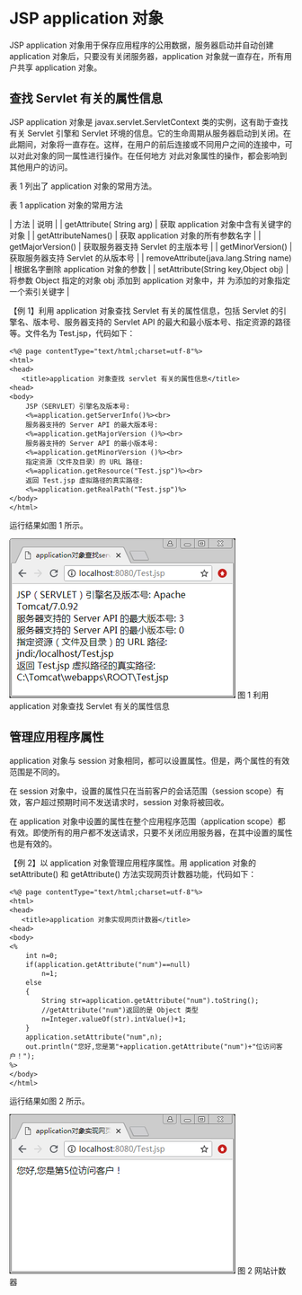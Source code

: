 # JSP application 对象

JSP application 对象用于保存应用程序的公用数据，服务器启动并自动创建 application 对象后，只要没有关闭服务器，application 对象就一直存在，所有用户共享 application 对象。

## 查找 Servlet 有关的属性信息

JSP application 对象是 javax.servlet.ServletContext 类的实例，这有助于查找有关 Servlet 引擎和 Servlet 环境的信息。它的生命周期从服务器启动到关闭。在此期间，对象将一直存在。这样，在用户的前后连接或不同用户之间的连接中，可以对此对象的同一属性进行操作。在任何地方 对此对象属性的操作，都会影响到其他用户的访问。

表 1 列出了 application 对象的常用方法。

表 1 application 对象的常用方法

| 方法 | 说明 |
| getAttribute( String arg) | 获取 application 对象中含有关键字的对象 |
| getAttributeNames() | 获取 application 对象的所有参数名字 |
| getMajorVersion() | 获取服务器支持 Servlet 的主版本号 |
| getMinorVersion() | 获取服务器支持 Servlet 的从版本号 |
| removeAttribute(java.lang.String name) | 根据名字删除 application 对象的参数 |
| setAttribute(String key,Object obj) | 将参数 Object 指定的对象 obj 添加到 application 对象中，并 为添加的对象指定一个索引关键字 |

【例 1】利用 application 对象查找 Servlet 有关的属性信息，包括 Servlet 的引擎名、版本号、服务器支持的 Servlet API 的最大和最小版本号、指定资源的路径等。文件名为 Test.jsp，代码如下：

```
<%@ page contentType="text/html;charset=utf-8"%>
<html>
<head>
   <title>application 对象查找 servlet 有关的属性信息</title>
<head>
<body>
    JSP（SERVLET）引擎名及版本号:
    <%=application.getServerInfo()%><br>
    服务器支持的 Server API 的最大版本号:
    <%=application.getMajorVersion ()%><br>
    服务器支持的 Server API 的最小版本号:
    <%=application.getMinorVersion ()%><br>
    指定资源（文件及目录）的 URL 路径:
    <%=application.getResource("Test.jsp")%><br>
    返回 Test.jsp 虚拟路径的真实路径:
    <%=application.getRealPath("Test.jsp")%>
</body>
</html>
```

运行结果如图 1 所示。

![利用 application 对象查找 Servlet 有关的属性信息](img/0caa71be242fd3641fcfb59bf0fa3105.jpg)
图 1 利用 application 对象查找 Servlet 有关的属性信息

## 管理应用程序属性

application 对象与 session 对象相同，都可以设置属性。但是，两个属性的有效范围是不同的。

在 session 对象中，设置的属性只在当前客户的会话范围（session scope）有效，客户超过预期时间不发送请求时，session 对象将被回收。

在 application 对象中设置的属性在整个应用程序范围（application scope）都有效。即使所有的用户都不发送请求，只要不关闭应用服务器，在其中设置的属性也是有效的。

【例 2】以 application 对象管理应用程序属性。用 application 对象的 setAttribute() 和 getAttribute() 方法实现网页计数器功能，代码如下：

```
<%@ page contentType="text/html;charset=utf-8"%>
<html>
<head>
   <title>application 对象实现网页计数器</title>
<head>
<body>
<%
    int n=0;
    if(application.getAttribute("num")==null)
        n=1;
    else
    {
        String str=application.getAttribute("num").toString();
        //getAttribute("num")返回的是 Object 类型
        n=Integer.valueOf(str).intValue()+1;
    }
    application.setAttribute("num",n);
    out.println("您好,您是第"+application.getAttribute("num")+"位访问客户！");
%>
</body>
</html>
```

运行结果如图 2 所示。

![网站计数器](img/7551a5b2fa527b8fefde859fe1686790.jpg)
图 2 网站计数器